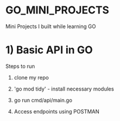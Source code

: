 # GO_MINI_PROJECTS
Mini Projects I built while learning GO


# 1) Basic API in GO





Steps to run 
1) clone my repo

2) 'go mod tidy' - install necessary modules

3) go run cmd/api/main.go

4) Access endpoints using POSTMAN
   
    